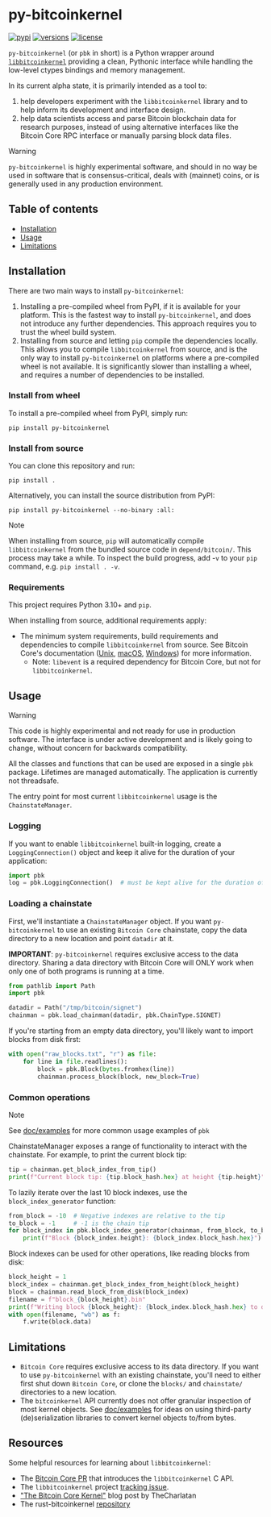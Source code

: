 # py-bitcoinkernel
[![pypi](https://img.shields.io/pypi/v/py-bitcoinkernel.svg)](https://pypi.python.org/pypi/py-bitcoinkernel)
[![versions](https://img.shields.io/pypi/pyversions/py-bitcoinkernel.svg)](https://github.com/stickies-v/py-bitcoinkernel)
[![license](https://img.shields.io/github/license/stickies-v/py-bitcoinkernel.svg)](https://github.com/stickies-v/py-bitcoinkernel/blob/main/LICENSE)

`py-bitcoinkernel` (or `pbk` in short) is a Python wrapper around
[`libbitcoinkernel`](https://github.com/bitcoin/bitcoin/pull/30595)
providing a clean, Pythonic interface while handling the low-level
ctypes bindings and memory management.

In its current alpha state, it is primarily intended as a tool to:
1) help developers experiment with the `libbitcoinkernel` library and to
   help inform its development and interface design.
2) help data scientists access and parse Bitcoin blockchain data for
   research purposes, instead of using alternative interfaces like the
   Bitcoin Core RPC interface or manually parsing block data files.

> [!WARNING]
> `py-bitcoinkernel` is highly experimental software, and should in no
> way be used in software that is consensus-critical, deals with
> (mainnet) coins, or is generally used in any production environment.

## Table of contents

- [Installation](#installation)
- [Usage](#usage)
- [Limitations](#limitations)

## Installation

There are two main ways to install `py-bitcoinkernel`:
1) Installing a pre-compiled wheel from PyPI, if it is available for
   your platform. This is the fastest way to install `py-bitcoinkernel`,
   and does not introduce any further dependencies. This approach
   requires you to trust the wheel build system.
2) Installing from source and letting `pip` compile the dependencies
   locally. This allows you to compile `libbitcoinkernel` from source,
   and is the only way to install `py-bitcoinkernel` on platforms where
   a pre-compiled wheel is not available. It is significantly slower than
   installing a wheel, and requires a number of dependencies to be
   installed.

### Install from wheel

To install a pre-compiled wheel from PyPI, simply run:

```
pip install py-bitcoinkernel
```

### Install from source

You can clone this repository and run:

```
pip install .
```

Alternatively, you can install the source distribution from PyPI:

```
pip install py-bitcoinkernel --no-binary :all:
```

> [!NOTE]
> When installing from source, `pip` will automatically compile
> `libbitcoinkernel` from the bundled source code in `depend/bitcoin/`.
> This process may take a while. To inspect the build progress, add -`v`
> to your `pip` command, e.g.  `pip install . -v`.

### Requirements

This project requires Python 3.10+ and `pip`.

When installing from source, additional requirements apply:
- The minimum system requirements, build requirements and dependencies
  to compile `libbitcoinkernel` from source. See Bitcoin Core's
  documentation
  ([Unix](./depend/bitcoin/doc/build-unix.md),
  [macOS](./depend/bitcoin/doc/build-osx.md),
  [Windows](./depend/bitcoin/doc/build-windows.md))
  for more information.
  - Note: `libevent` is a required dependency for Bitcoin Core, but not
    for `libbitcoinkernel`.

## Usage

> [!WARNING]
> This code is highly experimental and not ready for use in
> production software. The interface is under active development and
> is likely going to change, without concern for backwards compatibility.

All the classes and functions that can be used are exposed in a single
`pbk` package. Lifetimes are managed automatically. The application is
currently not threadsafe.

The entry point for most current `libbitcoinkernel` usage is the
`ChainstateManager`.

### Logging

If you want to enable `libbitcoinkernel` built-in logging, create a
`LoggingConnection()` object and keep it alive for the duration of your
application:

```py
import pbk
log = pbk.LoggingConnection()  # must be kept alive for the duration of the application
```

### Loading a chainstate

First, we'll instantiate a `ChainstateManager` object. If you want
`py-bitcoinkernel` to use an existing `Bitcoin Core` chainstate, copy
the data directory to a new location and point `datadir` at it.

**IMPORTANT**: `py-bitcoinkernel` requires exclusive access to the data
directory. Sharing a data directory with Bitcoin Core will ONLY work
when only one of both programs is running at a time.

```py
from pathlib import Path
import pbk

datadir = Path("/tmp/bitcoin/signet")
chainman = pbk.load_chainman(datadir, pbk.ChainType.SIGNET)
```

If you're starting from an empty data directory, you'll likely want to
import blocks from disk first:

```py
with open("raw_blocks.txt", "r") as file:
    for line in file.readlines():
        block = pbk.Block(bytes.fromhex(line))
        chainman.process_block(block, new_block=True)
```

### Common operations

> [!NOTE]
> See [doc/examples](./doc/examples/) for more common usage examples of
> `pbk`

ChainstateManager exposes a range of functionality to interact with the
chainstate. For example, to print the current block tip:

```py
tip = chainman.get_block_index_from_tip()
print(f"Current block tip: {tip.block_hash.hex} at height {tip.height}")
```

To lazily iterate over the last 10 block indexes, use the
`block_index_generator` function:

```py
from_block = -10  # Negative indexes are relative to the tip
to_block = -1     # -1 is the chain tip
for block_index in pbk.block_index_generator(chainman, from_block, to_block):
    print(f"Block {block_index.height}: {block_index.block_hash.hex}")
```

Block indexes can be used for other operations, like reading blocks from
disk:

```py
block_height = 1
block_index = chainman.get_block_index_from_height(block_height)
block = chainman.read_block_from_disk(block_index)
filename = f"block_{block_height}.bin"
print(f"Writing block {block_height}: {block_index.block_hash.hex} to disk ({filename})...")
with open(filename, "wb") as f:
    f.write(block.data)
```

## Limitations

- `Bitcoin Core` requires exclusive access to its data directory. If you
  want to use `py-bitcoinkernel` with an existing chainstate, you'll
  need to either first shut down `Bitcoin Core`, or clone the `blocks/`
  and `chainstate/` directories to a new location.
- The `bitcoinkernel` API currently does not offer granular inspection
  of most kernel objects. See [doc/examples](./doc/examples/) for ideas
  on using third-party (de)serialization libraries to convert kernel
  objects to/from bytes.

## Resources
Some helpful resources for learning about `libbitcoinkernel`:

- The [Bitcoin Core PR](https://github.com/bitcoin/bitcoin/pull/30595)
  that introduces the `libbitcoinkernel` C API.
- The `libbitcoinkernel` project [tracking issue](https://github.com/bitcoin/bitcoin/issues/27587).
- ["The Bitcoin Core Kernel"](https://thecharlatan.ch/Kernel/) blog post by TheCharlatan
- The rust-bitcoinkernel [repository](https://github.com/TheCharlatan/rust-bitcoinkernel/)
